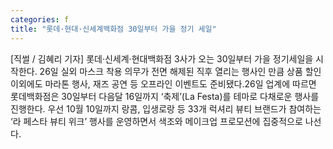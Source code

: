 ```yaml
---
categories: f
title: "롯데·현대·신세계백화점 30일부터 가을 정기 세일"
---
```

[직썰 / 김혜리 기자] 롯데·신세계·현대백화점 3사가 오는 30일부터 가을 정기세일을 시작한다. 26일 실외 마스크 착용 의무가 전면 해제된 직후 열리는 행사인 만큼 상품 할인 이외에도 마라톤 행사, 재즈 공연 등 오프라인 이벤트도 준비됐다.26일 업계에 따르면 롯데백화점은 30일부터 다음달 16일까지 ‘축제’(La Festa)를 테마로 다채로운 행사를 진행한다. 우선 10월 10일까지 랑콤, 입생로랑 등 33개 럭셔리 뷰티 브랜드가 참여하는 ‘라 페스타 뷰티 위크’ 행사를 운영하면서 색조와 메이크업 프로모션에 집중적으로 나선다.